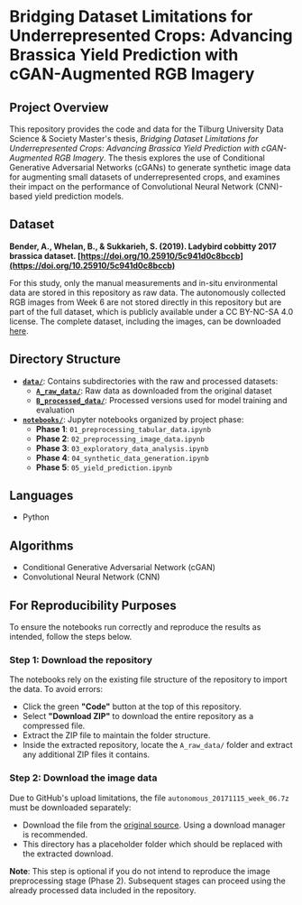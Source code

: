 # Bridging Dataset Limitations for Underrepresented Crops: Advancing Brassica Yield Prediction with cGAN-Augmented RGB Imagery

## Project Overview
This repository provides the code and data for the Tilburg University Data Science & Society Master's thesis, _Bridging Dataset Limitations for Underrepresented Crops: Advancing Brassica Yield Prediction with cGAN-Augmented RGB Imagery_. The thesis explores the use of Conditional Generative Adversarial Networks (cGANs) to generate synthetic image data for augmenting small datasets of underrepresented crops, and examines their impact on the performance of Convolutional Neural Network (CNN)-based yield prediction models.

## Dataset
**Bender, A., Whelan, B., & Sukkarieh, S. (2019). Ladybird cobbitty 2017 brassica dataset. [https://doi.org/10.25910/5c941d0c8bccb](https://doi.org/10.25910/5c941d0c8bccb)**

For this study, only the manual measurements and in-situ environmental data are stored in this repository as raw data. The autonomously collected RGB images from Week 6 are not stored directly in this repository but are part of the full dataset, which is publicly available under a CC BY-NC-SA 4.0 license. The complete dataset, including the images, can be downloaded [here](http://hdl.handle.net/2123/20187).

## Directory Structure
- **[`data/`](data/)**: Contains subdirectories with the raw and processed datasets:
  - **[`A_raw_data/`](data/A_raw_data/)**: Raw data as downloaded from the original dataset
  - **[`B_processed_data/`](data/B_processed_data/)**: Processed versions used for model training and evaluation
- **[`notebooks/`](notebooks/)**: Jupyter notebooks organized by project phase:
  - **Phase 1**: `01_preprocessing_tabular_data.ipynb`
  - **Phase 2**: `02_preprocessing_image_data.ipynb`
  - **Phase 3**: `03_exploratory_data_analysis.ipynb`
  - **Phase 4**: `04_synthetic_data_generation.ipynb`
  - **Phase 5**: `05_yield_prediction.ipynb`

## Languages
- Python

## Algorithms
- Conditional Generative Adversarial Network (cGAN)
- Convolutional Neural Network (CNN)

## For Reproducibility Purposes
To ensure the notebooks run correctly and reproduce the results as intended, follow the steps below.

### Step 1: Download the repository
The notebooks rely on the existing file structure of the repository to import the data. To avoid errors:
- Click the green **"Code"** button at the top of this repository.
- Select **"Download ZIP"** to download the entire repository as a compressed file.
- Extract the ZIP file to maintain the folder structure.
- Inside the extracted repository, locate the `A_raw_data/` folder and extract any additional ZIP files it contains.

### Step 2: Download the image data
Due to GitHub's upload limitations, the file `autonomous_20171115_week_06.7z` must be downloaded separately:
- Download the file from the [original source](http://hdl.handle.net/2123/20187). Using a download manager is recommended.
- This directory has a placeholder folder which should be replaced with the extracted download.

**Note**: This step is optional if you do not intend to reproduce the image preprocessing stage (Phase 2). Subsequent stages can proceed using the already processed data included in the repository.
